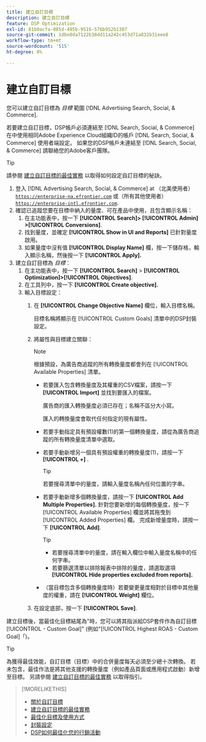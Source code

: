 ```yaml
---
title: 建立自訂目標
description: 建立自訂目標
feature: DSP Optimization
exl-id: 81b0acfa-085d-495b-9516-576b952b1307
source-git-commit: 1dbe8da7122b38dd11a242c453d71a832b31eee8
workflow-type: tm+mt
source-wordcount: '515'
ht-degree: 0%

---
```


# 建立自訂目標

您可以建立自訂目標為 *目標* 範圍 [!DNL Advertising Search, Social, & Commerce].

若要建立自訂目標，DSP帳戶必須連結至 [!DNL Search, Social, & Commerce] 在中使用相同Adobe Experience Cloud組織ID的帳戶 [!DNL Search, Social, & Commerce] 使用者端設定。 如果您的DSP帳戶未連結至 [!DNL Search, Social, & Commerce] 請聯絡您的Adobe客戶團隊。

>[!TIP]
>
>請參閱 [建立自訂目標的最佳實務](custom-goal-best-practices.md) 以取得如何設定自訂目標的秘訣。

1. 登入 [!DNL Advertising Search, Social, & Commerce] at （北美使用者） [`https://enterprise-na.efrontier.com`](https://enterprise-na.efrontier.com) 或（所有其他使用者） [`https://enterprise-intl.efrontier.com`](https://enterprise-intl.efrontier.com).
1. 確認已追蹤您要在目標中納入的量度、可在產品中使用，且包含顯示名稱：
   1. 在主功能表中，按一下 **[!UICONTROL Search]> [!UICONTROL Admin] >[!UICONTROL Conversions]**.
   1. 找到量度，並確定 **[!UICONTROL Show in UI and Reports]** 已針對量度啟用。
   1. 如果量度中沒有值 **[!UICONTROL Display Name]** 欄，按一下儲存格，輸入顯示名稱，然後按一下 **[!UICONTROL Apply].**
1. 建立自訂目標為 *目標*：
   1. 在主功能表中，按一下 **[!UICONTROL Search]** > **[!UICONTROL Optimization]>[!UICONTROL Objectives]**.
   1. 在工具列中，按一下 **[!UICONTROL Create objective].**
   1. 輸入目標設定：
      1. 在 **[!UICONTROL Change Objective Name]** 欄位，輸入目標名稱。

         目標名稱將顯示在 [!UICONTROL Custom Goals] 清單中的DSP封裝設定。

      1. 將屬性與目標建立關聯：

         >[!NOTE]
         >
         > 根據預設，為廣告商追蹤的所有轉換量度都會列在 [!UICONTROL Available Properties] 清單。

         * 若要匯入包含轉換量度及其權重的CSV檔案，請按一下 **[!UICONTROL Import]** 並找到要匯入的檔案。

           廣告商的匯入轉換量度必須已存在；名稱不區分大小寫。

           匯入的轉換量度會取代任何指定的現有屬性。

         * 若要手動指定具有預設權數(1)的第一個轉換量度，請從為廣告商追蹤的所有轉換量度清單中選取。

         * 若要手動新增另一個具有預設權重的轉換量度(1)，請按一下 **[!UICONTROL +]** .

           >[!TIP]
           >
           > 若要搜尋清單中的量度，請輸入量度名稱內任何位置的字串。

         * 若要手動新增多個轉換量度，請按一下 **[!UICONTROL Add Multiple Properties].** 針對您要新增的每個轉換量度，按一下 [!UICONTROL Available Properties] 欄並將其拖曳到 [!UICONTROL Added Properties] 欄。 完成新增量度時，請按一下 **[!UICONTROL Add]**.

           >[!TIP]
           >
           >* 若要搜尋清單中的量度，請在輸入欄位中輸入量度名稱中的任何字串。
           >* 若要篩選清單以排除報表中排除的量度，請選取選項 **[!UICONTROL Hide properties excluded from reports].**

         * （當目標包含多個轉換量度時）若要變更量度相對於目標中其他量度的權重，請在 **[!UICONTROL Weight]** 欄位。

      1. 在設定底部，按一下 **[!UICONTROL Save]**.

建立目標後，當最佳化目標結尾為&quot;時，您可以將其指派給DSP套件作為自訂目標[!UICONTROL - Custom Goal]&quot; (例如&quot;[!UICONTROL Highest ROAS - Custom Goal]「)。

>[!TIP]
>
>為獲得最佳效能，自訂目標（目標）中的合併量度每天必須至少總十次轉換。 若未包含，最佳作法是將其他支援的轉換量度（例如產品頁面或應用程式啟動）新增至目標。 另請參閱 [建立自訂目標的最佳實務](custom-goal-best-practices.md) 以取得指引。

>[!MORELIKETHIS]
>
>* [關於自訂目標](custom-goal-about.md)
>* [建立自訂目標的最佳實務](custom-goal-best-practices.md)
>* [最佳化目標及使用方式](optimization-goals.md)
>* [封裝設定](/help/dsp/campaign-management/packages/package-settings.md)
> * [DSP如何最佳化您的行銷活動](optimization-how-dsp-optimizes-campaigns.md)
